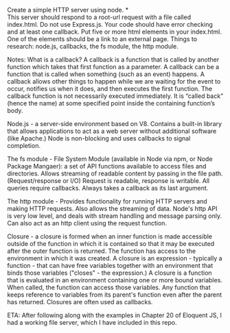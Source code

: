 Create a simple HTTP server using node. *  
This server should respond to a root-url request with a file called index.html. 
Do not use Express.js. Your code should have error checking and at least one callback. 
Put five or more html elements in your index.html. 
One of the elements should be a link to an external page. 
Things to research: node.js, callbacks, the fs module, the http module.

Notes: What is a callback?
A callback is a function that is called by another function which takes that first function as a parameter.
A callback can be a function that is called when something (such as an event) happens.
A callback allows other things to happen while we are waiting for the event to occur, 
notifies us when it does, and then executes the first function.
The callback function is not necessarily executed immediately. 
It is “called back” (hence the name) at some specified point inside the containing function’s body.

Node.js - a server-side environment based on V8. Contains a built-in library that allows applications to act
as a web server without additional software (like Apache.) Node is non-blocking and uses callbacks to signal completion.

The fs module - File System Module (available in Node via npm, or Node Package Mangaer): 
a set of API functions available to access files and directories.
Allows streaming of readable content by passing in the file path. (Request/response or I/O)
Request is readable, response is writable.
All queries require callbacks.
Always takes a callback as its last argument.

The http module - Provides functionality for running HTTP servers and making HTTP requests.
Also allows the streaming of data. 
Node's http API is very low level, and deals with stream handling and message parsing only.
Can also act as an http client using the request function.

Closure - a closure is formed when an inner function is made accessible outside of the function in which it is contained so that it
may be executed after the outer function is returned.
The function has access to the environment in which it was created.
A closure is an expression - typically a function - that can have free variables together with an environment that binds those 
variables ("closes" - the expression.)
A closure is a function that is evaluated in an environment containing one or more bound variables.  When called, 
the function can access those variables.
Any function that keeps reference to variables from its parent's function even after the parent has returned.
Closures are often used as callbacks.

ETA: After following along with the examples in Chapter 20 of Eloquent JS, I had a working file server, which I have included
in this repo.

